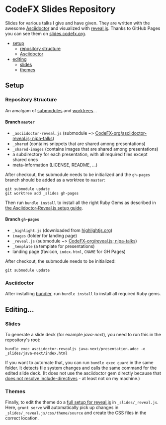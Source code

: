 # CodeFX Slides Repository

Slides for various talks I give and have given.
They are written with the awesome [Asciidoctor](http://asciidoctor.org/) and visualized with [reveal.js](http://asciidoctor.org/).
Thanks to GitHub Pages you can see them on [slides.codefx.org](http://slides.codefx.org).

* [setup](#setup)
	* [repository structure](#repository-structure)
	* [Asciidoctor](#asciidoctor)
* [editing](#editing)
	* [slides](#slides)
	* [themes](#themes)

## Setup

### Repository Structure

An amalgam of [submodules](https://git-scm.com/book/en/v2/Git-Tools-Submodules) and [worktrees](https://git-scm.com/docs/git-worktree)...

#### Branch `master`

* `_asciidoctor-reveal.js` (submodule ~> [CodeFX-org/asciidoctor-reveal.js; nipa-talks](https://github.com/CodeFX-org/asciidoctor-reveal.js/tree/nipa))
* `_shared` (contains snippets that are shared among presentations)
* `_shared-images` (contains images that are shared among presentations)
* a subdirectory for each presentation, with all required files except shared ones
* meta-information (LICENSE, README, ...)

After checkout, the submodule needs to be initialized and the `gh-pages` branch should be added as a worktree to `master`:

```
git submodule update
git worktree add _slides gh-pages
```

Then run `bundle install` to install all the right Ruby Gems as described in [the Asciidoctor-Reveal.js setup guide](https://github.com/asciidoctor/asciidoctor-reveal.js/#install).

#### Branch `gh-pages`

* `_highlight.js` (downloaded from [highlightjs.org](https://highlightjs.org/download/))
* `images` (folder for landing page)
* `_reveal.js` (submodule ~> [CodeFX-org/reveal.js; nipa-talks](https://github.com/CodeFX-org/reveal.js/tree/nipa-talks))
* `_template` (a template for presentations)
* landing page (favicon, `index.html`, `CNAME` for GH Pages)

After checkout, the submodule needs to be initialized:

```
git submodule update
```

### Asciidoctor

After installing [bundler](https://bundler.io/), run `bundle install` to install all required Ruby gems.

## Editing...

### Slides

To generate a slide deck (for example _java-next_), you need to run this in the repository's root:

```
bundle exec asciidoctor-revealjs java-next/presentation.adoc -o _slides/java-next/index.html
```

If you want to automate that, you can run `bundle exec guard` in the same folder.
It detects file system changes and calls the same command for the edited slide deck.
(It does not use the asciidoctor gem directly because that [does not resolve include-directives](http://asciidoctor.org/news/3/#3-swap-an-include-for-a-link) - at least not on my machine.)

### Themes

Finally, to edit the theme do a [full setup for reveal.js](https://github.com/hakimel/reveal.js#full-setup) in `_slides/_reveal.js`.
Here, `grunt serve` will automatically pick up changes in `_slides/_reveal.js/css/theme/source` and create the CSS files in the correct location.
